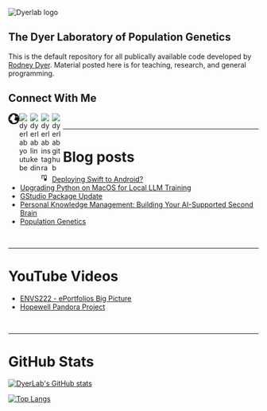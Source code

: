 ![Dyerlab logo](https://live.staticflickr.com/65535/51722755557_2368c8fb01_o_d.jpg)

## The Dyer Laboratory of Population Genetics

This is the default repository for all publically available code developed by [Rodney Dyer](https://dyerlab.org).  Material posted here is for teaching, research, and general programming.

## Connect With Me

[<img align="left" alt="dyerlab webpage" width="22px" src="https://raw.githubusercontent.com/iconic/open-iconic/master/svg/globe.svg" />](https://dyerlab.org)

[<img align="left" alt="dyerlab youtube" width="22px" src="https://cdn.jsdelivr.net/npm/simple-icons@3.13.0/icons/youtube.svg" />](https://www.youtube.com/c/RodneyJDyer)

[<img align="left" alt="dyerlab linkedin" width="22px" src="https://cdn.jsdelivr.net/npm/simple-icons@3.13.0/icons/linkedin.svg" />](https://www.linkedin.com/in/dr-rodney-dyer/)

[<img align="left" alt="dyerlab instagram" width="22px" src="https://cdn.jsdelivr.net/npm/simple-icons@3.13.0/icons/instagram.svg" />](https://www.instagram.com/RodneyDyer)

[<img align="left" alt="dyerlab github" width="22px" src="https://cdn.jsdelivr.net/npm/simple-icons@3.13.0/icons/github.svg" />](https://www.github.com/dyerlab)

<br />

---

# Blog posts
<!-- BLOG-POST-LIST:START -->
- [Deploying Swift to Android?](https://www.rodneydyer.com/deploying-swift-to-android/)
- [Upgrading Python on MacOS for Local LLM Training](https://www.rodneydyer.com/upgrading-python-on-macos-for-local-llm-training/)
- [GStudio Package Update](https://www.rodneydyer.com/gstudio-package-update/)
- [Personal Knowledge Management: Building Your AI-Supported Second Brain](https://www.rodneydyer.com/pkm-building-an-ai-supported-second-brain/)
- [Population Genetics](https://www.rodneydyer.com/population-genetics/)
<!-- BLOG-POST-LIST:END -->

<br />

---

# YouTube Videos

<!-- YOUTUBE:START -->
- [ENVS222 - ePortfolios Big Picture](https://www.youtube.com/watch?v=lM6lE27qmYU)
- [Hopewell Pandora Project](https://www.youtube.com/watch?v=Ko9ijjLiVb0)
<!-- YOUTUBE:END -->

<br />

---

# GitHub Stats

[![DyerLab's GitHub stats](https://github-readme-stats.vercel.app/api?username=dyerlab&count_private=true&show_icons=true&hide_title=true)](https://github.com/anuraghazra/github-readme-stats)

[![Top Langs](https://github-readme-stats.vercel.app/api/top-langs/?username=dyerlab&hide_title=true)](https://github.com/anuraghazra/github-readme-stats)
